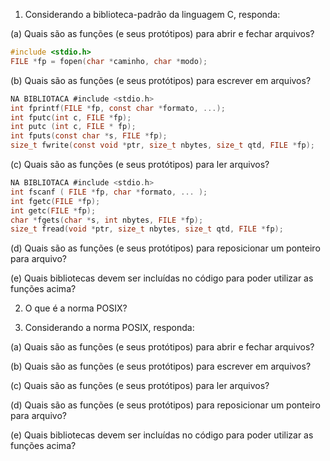 1. Considerando a biblioteca-padrão da linguagem C, responda:

(a) Quais são as funções (e seus protótipos) para abrir e fechar arquivos?
```C
#include <stdio.h>
FILE *fp = fopen(char *caminho, char *modo);
```

(b) Quais são as funções (e seus protótipos) para escrever em arquivos?
```C
NA BIBLIOTACA #include <stdio.h>
int fprintf(FILE *fp, const char *formato, ...);
int fputc(int c, FILE *fp);
int putc (int c, FILE * fp);
int fputs(const char *s, FILE *fp);
size_t fwrite(const void *ptr, size_t nbytes, size_t qtd, FILE *fp);
```
(c) Quais são as funções (e seus protótipos) para ler arquivos?
```C
NA BIBLIOTACA #include <stdio.h>
int fscanf ( FILE *fp, char *formato, ... );
int fgetc(FILE *fp);
int getc(FILE *fp);
char *fgets(char *s, int nbytes, FILE *fp);
size_t fread(void *ptr, size_t nbytes, size_t qtd, FILE *fp);
```
(d) Quais são as funções (e seus protótipos) para reposicionar um ponteiro para arquivo?

(e) Quais bibliotecas devem ser incluídas no código para poder utilizar as funções acima?

2. O que é a norma POSIX?

3. Considerando a norma POSIX, responda:

(a) Quais são as funções (e seus protótipos) para abrir e fechar arquivos?

(b) Quais são as funções (e seus protótipos) para escrever em arquivos?

(c) Quais são as funções (e seus protótipos) para ler arquivos?

(d) Quais são as funções (e seus protótipos) para reposicionar um ponteiro para arquivo?

(e) Quais bibliotecas devem ser incluídas no código para poder utilizar as funções acima?

